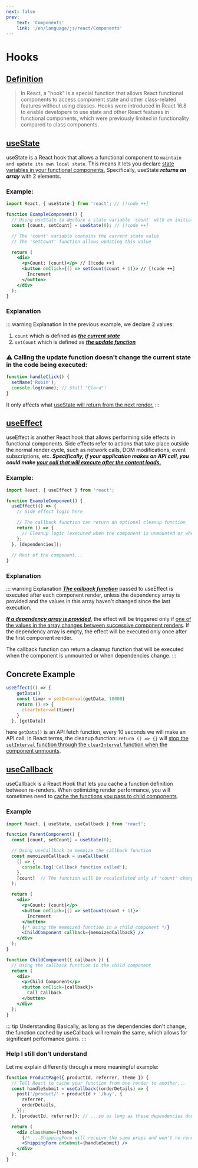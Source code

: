 ```yaml
---
next: false
prev: 
    text: 'Components'
    link: '/en/language/js/react/Components'
---
```


# Hooks

## <u>Definition</u>

>In React, a "hook" is a special function that allows React functional components to access component state and other class-related features without using classes. Hooks were introduced in React 16.8 to enable developers to use state and other React features in functional components, which were previously limited in functionality compared to class components.

## <u>useState</u>

useState is a React hook that allows a functional component to `maintain and update its own local state`. This means it lets you declare <u>state variables in your functional components.</u>
Specifically, useState ***returns an array*** with 2 elements.

### Example:
```jsx
import React, { useState } from 'react'; // [!code ++]

function ExampleComponent() {
  // Using useState to declare a state variable 'count' with an initial value of 0
  const [count, setCount] = useState(0); // [!code ++]

  // The 'count' variable contains the current state value
  // The 'setCount' function allows updating this value

  return (
    <div>
      <p>Count: {count}</p> // [!code ++]
      <button onClick={() => setCount(count + 1)}> // [!code ++]
        Increment
      </button>
    </div>
  );
}
```

### Explanation
::: warning Explanation
In the previous example, we declare 2 values:
1. `count` which is defined as ***<u>the current state</u>***
2. `setCount` which is defined as ***<u>the update function</u>***

<h3>⚠️ Calling the update function doesn't change the current state in the code being executed:</h3>

```jsx
function handleClick() {
  setName('Robin');
  console.log(name); // Still "Clara"!
}
```
It only affects what <u>useState will return from the next render.</u>
:::

## <u>useEffect</u>

useEffect is another React hook that allows performing side effects in functional components. Side effects refer to actions that take place outside the normal render cycle, such as network calls, DOM modifications, event subscriptions, etc.
***Specifically, if your application makes an API call, you could make <u>your call that will execute after the content loads.</u>***

### Example:
```jsx
import React, { useEffect } from 'react';

function ExampleComponent() {
  useEffect(() => {
    // Side effect logic here

    // The callback function can return an optional cleanup function
    return () => {
      // Cleanup logic (executed when the component is unmounted or when dependencies change)
    };
  }, [dependencies]);
  
  // Rest of the component...
}
```

### Explanation
::: warning Explanation
***<u>The callback function</u>*** passed to useEffect is executed after each component render, unless the dependency array is provided and the values in this array haven't changed since the last execution.

***<u>If a dependency array is provided</u>***, the effect will be triggered only if <u>one of the values in the array changes between successive component renders</u>. If the dependency array is empty, the effect will be executed only once after the first component render.

The callback function can return a cleanup function that will be executed when the component is unmounted or when dependencies change.
:::

## Concrete Example
```jsx
useEffect(() => {
    getData()
    const timer = setInterval(getData, 10000)
    return () => {
      clearInterval(timer)
    }
  }, [getData])
```
here `getData()` is an API fetch function, every 10 seconds we will make an API call. In React terms, the cleanup function: `return () => {}` will <u>stop the `setInterval` function through the `clearInterval` function when the component unmounts</u>.

## <u>useCallback</u>
useCallback is a React Hook that lets you cache a function definition between re-renders. When optimizing render performance, you will sometimes need to <u>cache the functions you pass to child components</u>.

### Example
```jsx
import React, { useState, useCallback } from 'react';

function ParentComponent() {
  const [count, setCount] = useState(0);

  // Using useCallback to memoize the callback function
  const memoizedCallback = useCallback(
    () => {
      console.log('Callback function called');
    },
    [count]  // The function will be recalculated only if 'count' changes
  );

  return (
    <div>
      <p>Count: {count}</p>
      <button onClick={() => setCount(count + 1)}>
        Increment
      </button>
      {/* Using the memoized function in a child component */}
      <ChildComponent callback={memoizedCallback} />
    </div>
  );
}

function ChildComponent({ callback }) {
  // Using the callback function in the child component
  return (
    <div>
      <p>Child Component</p>
      <button onClick={callback}>
        Call Callback
      </button>
    </div>
  );
}
```

::: tip Understanding
Basically, as long as the dependencies don't change, the function cached by useCallback will remain the same, which allows for significant performance gains.
:::

### Help I still don't understand
Let me explain differently through a more meaningful example:

```jsx
function ProductPage({ productId, referrer, theme }) {
  // Tell React to cache your function from one render to another...
  const handleSubmit = useCallback((orderDetails) => {
    post('/product/' + productId + '/buy', {
      referrer,
      orderDetails,
    });
  }, [productId, referrer]); // ...so as long as these dependencies don't change...

  return (
    <div className={theme}>
      {/* ...ShippingForm will receive the same props and won't re-render */}
      <ShippingForm onSubmit={handleSubmit} />
    </div>
  );
}
``` 